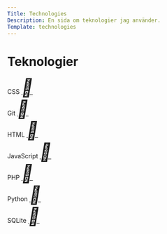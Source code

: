 ```yaml
---
Title: Technologies
Description: En sida om teknologier jag använder.
Template: technologies
---
```


Teknologier
==================

<div class="tech-box">
    CSS <a href="technology/css"><i style='font-size:40px' class='fas'>&#xf101;</i></a>
</div>

<div class="tech-box">
    Git <a href="technology/git"><i style='font-size:40px' class='fas'>&#xf101;</i></a>
</div>

<div class="tech-box">
    HTML <a href="technology/html"><i style='font-size:40px' class='fas'>&#xf101;</i></a>
</div>

<div class="tech-box">
    JavaScript <a href="technology/javascript"><i style='font-size:40px' class='fas'>&#xf101;</i></a>
</div>

<div class="tech-box">
    PHP <a href="technology/php"><i style='font-size:40px' class='fas'>&#xf101;</i></a>
</div>

<div class="tech-box">
    Python <a href="technology/python"><i style='font-size:40px' class='fas'>&#xf101;</i></a>
</div>

<div class="tech-box wide">
SQLite <a href="technology/sqlite"><i style='font-size:40px' class='fas'>&#xf101;<i></a>
</div>

